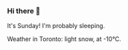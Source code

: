 ### Hi there :wave:

It's Sunday! I'm probably sleeping.

Weather in Toronto: light snow, at -10°C.
